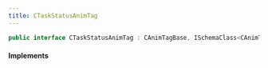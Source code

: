 ```yaml
---
title: CTaskStatusAnimTag
---
```


```csharp
public interface CTaskStatusAnimTag : CAnimTagBase, ISchemaClass<CAnimTagBase>, ISchemaClass<CTaskStatusAnimTag>, ISchemaField, ISchemaClass, INativeHandle
```

#### Implements

